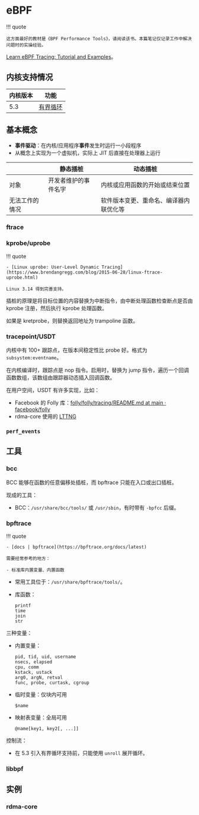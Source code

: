 # eBPF

!!! quote

    这方面最好的教材是《BPF Performance Tools》，请阅读该书。本篇笔记仅记录工作中解决问题时的实操经验。

[Learn eBPF Tracing: Tutorial and Examples](https://www.brendangregg.com/blog/2019-01-01/learn-ebpf-tracing.html)。

## 内核支持情况

| 内核版本 | 功能 |
| - | - |
| 5.3 | [有界循环](https://lwn.net/Articles/773605/) |

## 基本概念

- **事件驱动**：在内核/应用程序**事件**发生时运行一小段程序
- 从概念上实现为一个虚拟机，实际上 JIT 后直接在处理器上运行

| | 静态插桩 | 动态插桩 |
| --- | --- | --- |
| 对象 | 开发者维护的事件名字 |内核或应用函数的开始或结束位置 |
| 无法工作的情况 | | 软件版本变更、重命名、编译器内联优化等 |

### ftrace

### kprobe/uprobe

!!! quote

    - [Linux uprobe: User-Level Dynamic Tracing](https://www.brendangregg.com/blog/2015-06-28/linux-ftrace-uprobe.html)

    Linux 3.14 得到完善支持。

插桩的原理是将目标位置的内容替换为中断指令，由中断处理函数检查断点是否由 kprobe 注册，然后执行 kprobe 处理函数。

如果是 kretprobe，则替换返回地址为 trampoline 函数。

### tracepoint/USDT

内核中有 100+ 跟踪点，在版本间稳定性比 probe 好。格式为 `subsystem:eventname`。

在内核编译时，跟踪点是 nop 指令。启用时，替换为 jump 指令，遍历一个回调函数数组，该数组由跟踪器动态插入回调函数。

在用户空间，USDT 有许多实现，比如：

- Facebook 的 Folly 库：[folly/folly/tracing/README.md at main · facebook/folly](https://github.com/facebook/folly/blob/main/folly/tracing/README.md)
- rdma-core 使用的 [LTTNG](https://lttng.org/)



### `perf_events`



## 工具

### bcc

BCC 能够在函数的任意偏移处插桩，而 bpftrace 只能在入口或出口插桩。

现成的工具：

- BCC：`/usr/share/bcc/tools/` 或 `/usr/sbin`，有时带有 `-bpfcc` 后缀。

### bpftrace

!!! quote

    - [docs | bpftrace](https://bpftrace.org/docs/latest)

    需要经常参考的地方：

    - 标准库内置变量、内置函数

- 常用工具位于：`/usr/share/bpftrace/tools/`。
- 库函数：

    ```text
    printf
    time
    join
    str
    ```

三种变量：

- 内置变量：

    ```text
    pid, tid, uid, username
    nsecs, elapsed
    cpu, comm
    kstack, ustack
    arg0, argN, retval
    func, probe, curtask, cgroup
    ```

- 临时变量：仅块内可用

    ```text
    $name
    ```

- 映射表变量：全局可用

    ```text
    @name[key1, key2[, ...]]
    ```

控制流：

- 在 5.3 引入有界循环支持前，只能使用 `unroll` 展开循环。

### libbpf

## 实例

### rdma-core



